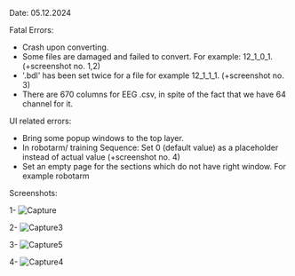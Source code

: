 Date: 05.12.2024

Fatal Errors:

- Crash upon converting.
- Some files are damaged and failed to convert. For example: 12_1_0_1. (+screenshot no. 1,2)
- '.bdl' has been set twice for a file for example 12_1_1_1.  (+screenshot no. 3)
- There are 670 columns for EEG .csv, in spite of the fact that we have 64 channel for it.

UI related errors:

- Bring some popup windows to the top layer.
- In robotarm/ training Sequence: Set 0 (default value) as a placeholder instead of actual value (+screenshot no. 4)
- Set an empty page for the sections which do not have right window. For example robotarm



Screenshots:


1- 
![Capture](https://github.com/user-attachments/assets/384f37ff-9748-4fbb-b0a6-cdf4be4f8133)

2- 
![Capture3](https://github.com/user-attachments/assets/ebf7616a-6406-4064-adbc-88a398512ce5)

3- 
![Capture5](https://github.com/user-attachments/assets/7d038e90-beb0-46a3-9be8-fbaa4f4c2576)

4-
![Capture4](https://github.com/user-attachments/assets/9f7b432a-2bc4-42c7-a022-d1c20318da50)

